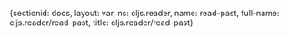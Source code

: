 {sectionid: docs, layout: var, ns: cljs.reader, name: read-past, full-name: cljs.reader/read-past,
  title: cljs.reader/read-past}
